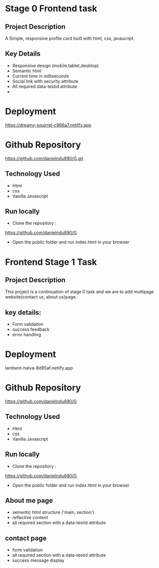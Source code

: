 # Stage 0 Frontend task

## Project Description

A Simple, responsive profile card built with html, css, javascript.

## Key Details

- Responsive design (mobile,tablet,desktop)
- Semantic html
- Current time in milliseconds
- Social link with security attribute
- All required data-testid attribute
-

# Deployment

https://dreamy-squirrel-c966a7.netlify.app

# Github Repository

https://github.com/danielndu890/G.git

## Technology Used

- Html
- css
- Vanilla Javascript

## Run locally

- Clone the repository :

https://github.com/danielndu890/G

- Open the public folder and run index.html in your browser

# Frontend Stage 1 Task

## Project Description

This project is a continuation of stage 0 task and we are to add multipage website(contact us, about us)page.

## key details:

- Form validation
- success feedback
- error handling

# Deployment

lambent-halva-8d95af.netlify.app

# Github Repository

https://github.com/danielndu890/G

## Technology Used

- Html
- css
- Vanilla Javascript

## Run locally

- Clone the repository :

https://github.com/danielndu890/G

- Open the public folder and run index.html in your browser

## About me page

- sementic html structure ('main, section')
- reflective content
- all required section with a data-testid attribute

## contact page

- form validation
- all required section with a data-testid attribute
- success message display
